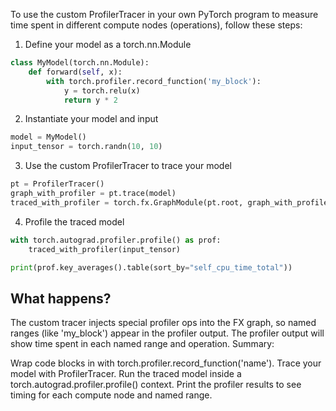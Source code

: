 To use the custom ProfilerTracer in your own PyTorch program to measure time spent in different compute nodes (operations), follow these steps:

1. Define your model as a torch.nn.Module
```python
class MyModel(torch.nn.Module):
    def forward(self, x):
        with torch.profiler.record_function('my_block'):
            y = torch.relu(x)
            return y * 2
```
2. Instantiate your model and input
```python
model = MyModel()
input_tensor = torch.randn(10, 10)
```
3. Use the custom ProfilerTracer to trace your model
```python
pt = ProfilerTracer()
graph_with_profiler = pt.trace(model)
traced_with_profiler = torch.fx.GraphModule(pt.root, graph_with_profiler)
```
4. Profile the traced model
```python
with torch.autograd.profiler.profile() as prof:
    traced_with_profiler(input_tensor)

print(prof.key_averages().table(sort_by="self_cpu_time_total"))
```
## What happens?
The custom tracer injects special profiler ops into the FX graph, so named ranges (like 'my_block') appear in the profiler output.
The profiler output will show time spent in each named range and operation.
Summary:

Wrap code blocks in with torch.profiler.record_function('name').
Trace your model with ProfilerTracer.
Run the traced model inside a torch.autograd.profiler.profile() context.
Print the profiler results to see timing for each compute node and named range.